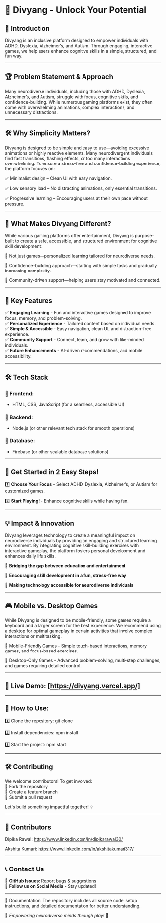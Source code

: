 # 🚀 Divyang - Unlock Your Potential

## 🌟 Introduction
Divyang is an inclusive platform designed to empower individuals with ADHD, Dyslexia, Alzheimer’s, and Autism. Through engaging, interactive games, we help users enhance cognitive skills in a simple, structured, and fun way.

---

## 🏆 Problem Statement & Approach

Many neurodiverse individuals, including those with ADHD, Dyslexia, Alzheimer’s, and Autism, struggle with focus, cognitive skills, and confidence-building. While numerous gaming platforms exist, they often come with overwhelming animations, complex interactions, and unnecessary distractions.

---

 ## 🛠 Why Simplicity Matters?

Divyang is designed to be simple and easy to use—avoiding excessive animations or highly reactive elements. Many neurodivergent individuals find fast transitions, flashing effects, or too many interactions overwhelming. To ensure a stress-free and confidence-building experience, the platform focuses on:

✅ Minimalist design – Clean UI with easy navigation.

✅ Low sensory load – No distracting animations, only essential transitions.

✅ Progressive learning – Encouraging users at their own pace without pressure.

---

## 🎯 What Makes Divyang Different?

While various gaming platforms offer entertainment, Divyang is purpose-built to create a safe, accessible, and structured environment for cognitive skill development:

🔹 Not just games—personalized learning tailored for neurodiverse needs.

🔹 Confidence-building approach—starting with simple tasks and gradually increasing complexity.

🔹 Community-driven support—helping users stay motivated and connected.

---

## 🎯 Key Features
✅ **Engaging Learning** - Fun and interactive games designed to improve focus, memory, and problem-solving.  
✅ **Personalized Experience** - Tailored content based on individual needs.  
✅ **Simple & Accessible** - Easy navigation, clean UI, and distraction-free experience.  
✅ **Community Support** - Connect, learn, and grow with like-minded individuals.  
✅ **Future Enhancements** - AI-driven recommendations, and mobile accessibility.  

---

## 🛠️ Tech Stack
### 🔹 Frontend:
- HTML, CSS, JavaScript (for a seamless, accessible UI)

### 🔹 Backend:
- Node.js (or other relevant tech stack for smooth operations)

### 🔹 Database:
- Firebase (or other scalable database solutions)

---

## 🚀 Get Started in 2 Easy Steps!
1️⃣ **Choose Your Focus** - Select ADHD, Dyslexia, Alzheimer’s, or Autism for customized games.

2️⃣   **Start Playing!** - Enhance cognitive skills while having fun.   

---

## 💡 Impact & Innovation
Divyang leverages technology to create a meaningful impact on neurodiverse individuals by providing an engaging and structured learning environment. By integrating cognitive skill-building exercises with interactive gameplay, the platform fosters personal development and enhances daily life skills.

🔹 **Bridging the gap between education and entertainment**

🔹 **Encouraging skill development in a fun, stress-free way**

🔹 **Making technology accessible for neurodiverse individuals**

---

## 🎮 Mobile vs. Desktop Games

While Divyang is designed to be mobile-friendly, some games require a keyboard and a larger screen for the best experience. We recommend using a desktop for optimal gameplay in certain activities that involve complex interactions or multitasking.

🔹 Mobile-Friendly Games - Simple touch-based interactions, memory games, and focus-based exercises.

🔹 Desktop-Only Games - Advanced problem-solving, multi-step challenges, and games requiring detailed control.

---


## 🔗 Live Demo: [https://divyang.vercel.app/]

---

## 📖 How to Use:

1️⃣ Clone the repository:     git clone <repository-url>


2️⃣ Install dependencies:     npm install


3️⃣ Start the project:        npm start


---



## 🛠️ Contributing
We welcome contributors! To get involved:  
🔹 Fork the repository  
🔹 Create a feature branch  
🔹 Submit a pull request  

Let's build something impactful together! 💡

---


## 🤝 Contributors

Dipika Rawal: https://www.linkedin.com/in/dipikarawal30/

Akshita Kumari: https://www.linkedin.com/in/akshitakumari317/

---

## 📞 Contact Us

🐙 **GitHub Issues:** Report bugs & suggestions  
📱 **Follow us on Social Media** - Stay updated!  

---

📜 Documentation: The repository includes all source code, setup instructions, and detailed documentation for better understanding.

🌟 _Empowering neurodiverse minds through play!_ 🌟

